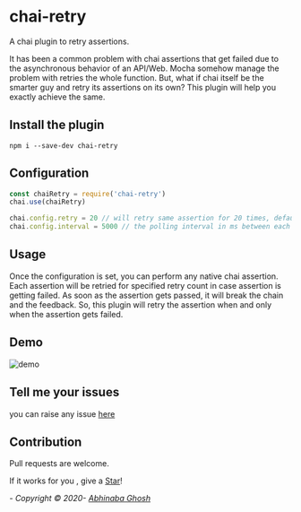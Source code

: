 # chai-retry

A chai plugin to retry assertions.

It has been a common problem with chai assertions that get failed due to the asynchronous behavior of an API/Web. Mocha somehow manage the problem with retries the whole function. But, what if chai itself be the smarter guy and retry its assertions on its own? This plugin will help you exactly achieve the same.

## Install the plugin

```ssh
npm i --save-dev chai-retry
```

## Configuration

```js
const chaiRetry = require('chai-retry')
chai.use(chaiRetry)

chai.config.retry = 20 // will retry same assertion for 20 times, defaults to 10
chai.config.interval = 5000 // the polling interval in ms between each retry, defaults to 2000 ms
```

## Usage

Once the configuration is set, you can perform any native chai assertion. Each assertion will be retried for specified retry count in case assertion is getting failed. As soon as the assertion gets passed, it will break the chain and the feedback. So, this plugin will retry the assertion when and only when the assertion gets failed.

## Demo

![demo](./docs/chai-retry.gif)

## Tell me your issues

you can raise any issue [here](https://github.com/abhinaba-ghosh/chai-retry/issues)

## Contribution

Pull requests are welcome.

If it works for you , give a [Star](https://github.com/abhinaba-ghosh/chai-retry)!

_- Copyright &copy; 2020- [Abhinaba Ghosh](https://www.linkedin.com/in/abhinaba-ghosh-9a2ab8a0/)_
